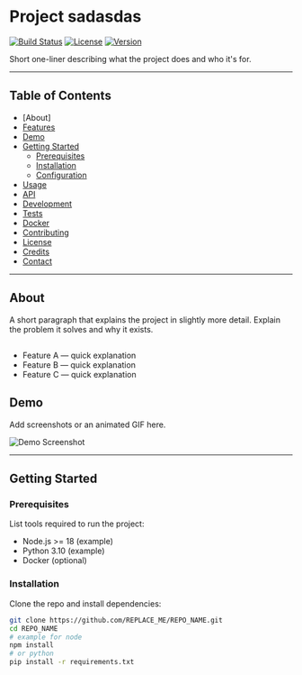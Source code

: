 # Project  sadasdas
[![Build Status](https://img.shields.io/badge/build-passing-brightgreen.svg)](REPLACE_WITH_CI_URL) [![License](https://img.shields.io/badge/license-MIT-blue.svg)](LICENSE) [![Version](https://img.shields.io/badge/version-0.1.0-orange.svg)]()

Short one-liner describing what the project does and who it's for.

---

## Table of Contents
- [About]
- [Features](#features)
- [Demo](#demo)
- [Getting Started](#getting-started)
  - [Prerequisites](#prerequisites)
  - [Installation](#installation)
  - [Configuration](#configuration)
- [Usage](#usage)
- [API](#api) <!-- remove if not applicable -->
- [Development](#development)
- [Tests](#tests)
- [Docker](#docker)
- [Contributing](#contributing)
- [License](#license)
- [Credits](#credits)
- [Contact](#contact)

---

## About
A short paragraph that explains the project in slightly more detail. Explain the problem it solves and why it exists.

## 
- Feature A — quick explanation
- Feature B — quick explanation
- Feature C — quick explanation

## Demo
Add screenshots or an animated GIF here.

![Demo Screenshot](docs/demo.png) <!-- replace with your image path or remove -->

---

## Getting Started

### Prerequisites
List tools required to run the project:
- Node.js >= 18 (example)
- Python 3.10 (example)
- Docker (optional)

### Installation
Clone the repo and install dependencies:

```bash
git clone https://github.com/REPLACE_ME/REPO_NAME.git
cd REPO_NAME
# example for node
npm install
# or python
pip install -r requirements.txt
